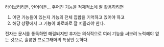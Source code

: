 [][source]
==========

라이브러리든, 언어이든… 주어진 기능을 적제적소에 잘 활용하려면

 1. 어떤 기능들이 있는지 기능의 전체 집합을 기억하고 있어야 하고
 2. 해당 상황에서 그 기능이 바로바로 잘 떠올라야 한다.

전자는 문서를 통독하면 해결되지만 후자는 의식적으로 여러 기능을 써보려 노력해야 얻는 것으로, 훌륭한 프로그래머의 특징인 듯하다.

[source]: http://me2day.net/dahlia/2010/08/05#12:07:35
